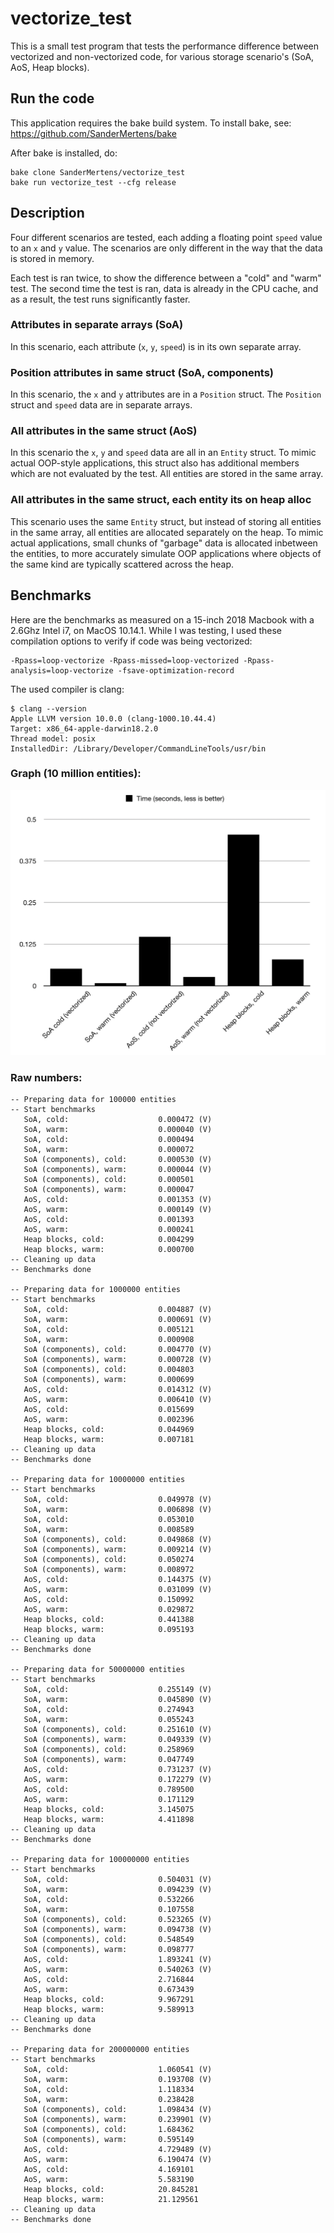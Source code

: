 # vectorize_test
This is a small test program that tests the performance difference between vectorized
and non-vectorized code, for various storage scenario's (SoA, AoS, Heap blocks).

## Run the code
This application requires the bake build system. To install bake, see:
https://github.com/SanderMertens/bake

After bake is installed, do:
```
bake clone SanderMertens/vectorize_test
bake run vectorize_test --cfg release
```

## Description
Four different scenarios are tested, each adding a floating point `speed` 
value to an `x` and `y` value. The scenarios are only different in the way that
the data is stored in memory.

Each test is ran twice, to show the difference between a "cold" and "warm" test.
The second time the test is ran, data is already in the CPU cache, and as a
result, the test runs significantly faster.

### Attributes in separate arrays (SoA)
In this scenario, each attribute (`x`, `y`, `speed`) is in its own separate array.

### Position attributes in same struct (SoA, components)
In this scenario, the `x` and `y` attributes are in a `Position` struct. The
`Position` struct and `speed` data are in separate arrays.

### All attributes in the same struct (AoS)
In this scenario the `x`, `y` and `speed` data are all in an `Entity` struct. To
mimic actual OOP-style applications, this struct also has additional members
which are not evaluated by the test. All entities are stored in the same array.

### All attributes in the same struct, each entity its on heap alloc
This scenario uses the same `Entity` struct, but instead of storing all entities
in the same array, all entities are allocated separately on the heap. To mimic
actual applications, small chunks of "garbage" data is allocated inbetween the
entities, to more accurately simulate OOP applications where objects of the same
kind are typically scattered across the heap.

## Benchmarks
Here are the benchmarks as measured on a 15-inch 2018 Macbook with a 2.6Ghz 
Intel i7, on MacOS 10.14.1. While I was testing, I used these compilation options
to verify if code was being vectorized:

```
-Rpass=loop-vectorize -Rpass-missed=loop-vectorized -Rpass-analysis=loop-vectorize -fsave-optimization-record
```

The used compiler is clang:

```
$ clang --version
Apple LLVM version 10.0.0 (clang-1000.10.44.4)
Target: x86_64-apple-darwin18.2.0
Thread model: posix
InstalledDir: /Library/Developer/CommandLineTools/usr/bin
```

### Graph (10 million entities):
![benchmarks](images/benchmark.png)

### Raw numbers:
```
-- Preparing data for 100000 entities
-- Start benchmarks
   SoA, cold:                    0.000472 (V)
   SoA, warm:                    0.000040 (V)
   SoA, cold:                    0.000494
   SoA, warm:                    0.000072
   SoA (components), cold:       0.000530 (V)
   SoA (components), warm:       0.000044 (V)
   SoA (components), cold:       0.000501
   SoA (components), warm:       0.000047
   AoS, cold:                    0.001353 (V)
   AoS, warm:                    0.000149 (V)
   AoS, cold:                    0.001393
   AoS, warm:                    0.000241
   Heap blocks, cold:            0.004299
   Heap blocks, warm:            0.000700
-- Cleaning up data
-- Benchmarks done

-- Preparing data for 1000000 entities
-- Start benchmarks
   SoA, cold:                    0.004887 (V)
   SoA, warm:                    0.000691 (V)
   SoA, cold:                    0.005121
   SoA, warm:                    0.000908
   SoA (components), cold:       0.004770 (V)
   SoA (components), warm:       0.000728 (V)
   SoA (components), cold:       0.004803
   SoA (components), warm:       0.000699
   AoS, cold:                    0.014312 (V)
   AoS, warm:                    0.006410 (V)
   AoS, cold:                    0.015699
   AoS, warm:                    0.002396
   Heap blocks, cold:            0.044969
   Heap blocks, warm:            0.007181
-- Cleaning up data
-- Benchmarks done

-- Preparing data for 10000000 entities
-- Start benchmarks
   SoA, cold:                    0.049978 (V)
   SoA, warm:                    0.006898 (V)
   SoA, cold:                    0.053010
   SoA, warm:                    0.008589
   SoA (components), cold:       0.049868 (V)
   SoA (components), warm:       0.009214 (V)
   SoA (components), cold:       0.050274
   SoA (components), warm:       0.008972
   AoS, cold:                    0.144375 (V)
   AoS, warm:                    0.031099 (V)
   AoS, cold:                    0.150992
   AoS, warm:                    0.029872
   Heap blocks, cold:            0.441388
   Heap blocks, warm:            0.095193
-- Cleaning up data
-- Benchmarks done

-- Preparing data for 50000000 entities
-- Start benchmarks
   SoA, cold:                    0.255149 (V)
   SoA, warm:                    0.045890 (V)
   SoA, cold:                    0.274943
   SoA, warm:                    0.055243
   SoA (components), cold:       0.251610 (V)
   SoA (components), warm:       0.049339 (V)
   SoA (components), cold:       0.258969
   SoA (components), warm:       0.047749
   AoS, cold:                    0.731237 (V)
   AoS, warm:                    0.172279 (V)
   AoS, cold:                    0.789500
   AoS, warm:                    0.171129
   Heap blocks, cold:            3.145075
   Heap blocks, warm:            4.411898
-- Cleaning up data
-- Benchmarks done

-- Preparing data for 100000000 entities
-- Start benchmarks
   SoA, cold:                    0.504031 (V)
   SoA, warm:                    0.094239 (V)
   SoA, cold:                    0.532266
   SoA, warm:                    0.107558
   SoA (components), cold:       0.523265 (V)
   SoA (components), warm:       0.094738 (V)
   SoA (components), cold:       0.548549
   SoA (components), warm:       0.098777
   AoS, cold:                    1.893241 (V)
   AoS, warm:                    0.540263 (V)
   AoS, cold:                    2.716844
   AoS, warm:                    0.673439
   Heap blocks, cold:            9.967291
   Heap blocks, warm:            9.589913
-- Cleaning up data
-- Benchmarks done

-- Preparing data for 200000000 entities
-- Start benchmarks
   SoA, cold:                    1.060541 (V)
   SoA, warm:                    0.193708 (V)
   SoA, cold:                    1.118334
   SoA, warm:                    0.238428
   SoA (components), cold:       1.098434 (V)
   SoA (components), warm:       0.239901 (V)
   SoA (components), cold:       1.684362
   SoA (components), warm:       0.595149
   AoS, cold:                    4.729489 (V)
   AoS, warm:                    6.190474 (V)
   AoS, cold:                    4.169101
   AoS, warm:                    5.583190
   Heap blocks, cold:            20.845281
   Heap blocks, warm:            21.129561
-- Cleaning up data
-- Benchmarks done

```
